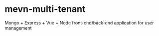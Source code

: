 # mevn-multi-tenant
Mongo + Express + Vue + Node front-end/back-end application for user management

